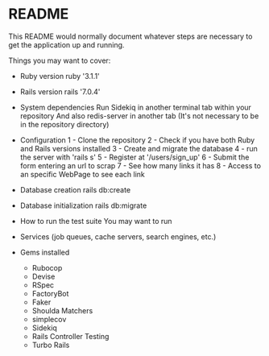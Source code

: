 # README

This README would normally document whatever steps are necessary to get the
application up and running.

Things you may want to cover:

* Ruby version
  ruby '3.1.1'

* Rails version
  rails '7.0.4'

* System dependencies
  Run Sidekiq in another terminal tab within your repository
  And also redis-server in another tab (It's not necessary to be in the repository directory)

* Configuration
  1 - Clone the repository
  2 - Check if you have both Ruby and Rails versions installed
  3 - Create and migrate the database
  4 - run the server with 'rails s'
  5 - Register at '/users/sign_up'
  6 - Submit the form entering an url to scrap
  7 - See how many links it has
  8 - Access to an specific WebPage to see each link

* Database creation
  rails db:create

* Database initialization
  rails db:migrate

* How to run the test suite
  You may want to run

* Services (job queues, cache servers, search engines, etc.)

* Gems installed
  - Rubocop
  - Devise
  - RSpec
  - FactoryBot
  - Faker
  - Shoulda Matchers
  - simplecov
  - Sidekiq
  - Rails Controller Testing
  - Turbo Rails
